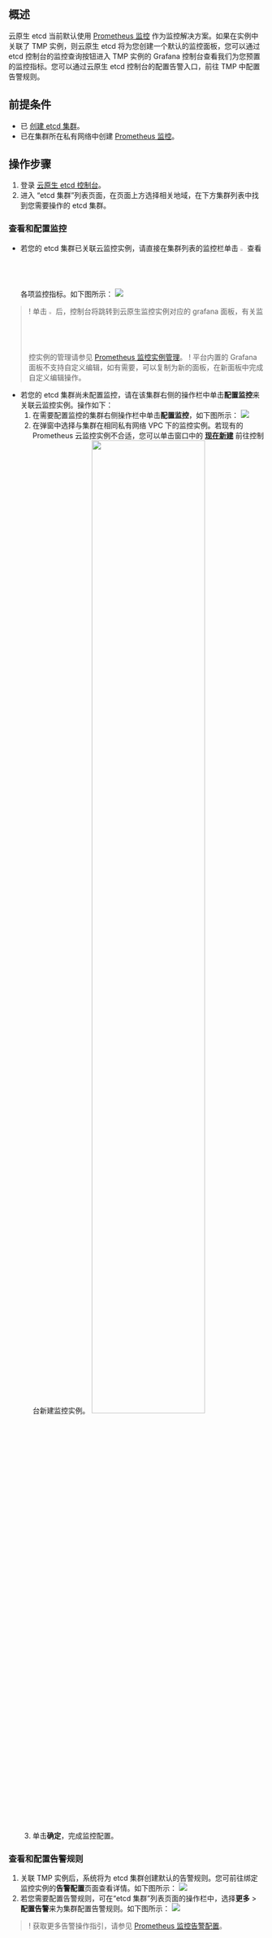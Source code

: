 ## 概述


云原生 etcd 当前默认使用 [Prometheus 监控](https://cloud.tencent.com/document/product/457/71896) 作为监控解决方案。如果在实例中关联了 TMP 实例，则云原生 etcd 将为您创建一个默认的监控面板，您可以通过 etcd 控制台的监控查询按钮进入 TMP 实例的 Grafana 控制台查看我们为您预置的监控指标。您可以通过云原生 etcd 控制台的配置告警入口，前往 TMP 中配置告警规则。



## 前提条件

- 已 [创建 etcd 集群](https://cloud.tencent.com/document/product/457/58178)。
- 已在集群所在私有网络中创建 [Prometheus 监控](https://cloud.tencent.com/document/product/457/71896)。

## 操作步骤

1. 登录 [云原生 etcd 控制台](https://console.cloud.tencent.com/tke2/etcd/list)。
2. 进入 “etcd 集群”列表页面，在页面上方选择相关地域，在下方集群列表中找到您需要操作的 etcd 集群。


### 查看和配置监控

- 若您的 etcd 集群已关联云监控实例，请直接在集群列表的监控栏单击 <img src="https://main.qcloudimg.com/raw/67826d91dabbd482d987403b596cffb4.jpg" width="2%"> 查看各项监控指标。如下图所示：
![](https://qcloudimg.tencent-cloud.cn/raw/d7e12fdbdb7e238afee1b1b37bcb5081.png)
>! 单击 <img src="https://main.qcloudimg.com/raw/67826d91dabbd482d987403b596cffb4.jpg" width="2%"> 后，控制台将跳转到云原生监控实例对应的 grafana 面板，有关监控实例的管理请参见 [Prometheus 监控实例管理](https://cloud.tencent.com/document/product/457/71897)。
>! 平台内置的 Grafana 面板不支持自定义编辑，如有需要，可以复制为新的面板，在新面板中完成自定义编辑操作。

- 若您的 etcd 集群尚未配置监控，请在该集群右侧的操作栏中单击**配置监控**来关联云监控实例。操作如下：
  1. 在需要配置监控的集群右侧操作栏中单击**配置监控**，如下图所示：
![](https://qcloudimg.tencent-cloud.cn/raw/609c1dd49786cf6a30ba938d06e922b9.png)
  2. 在弹窗中选择与集群在相同私有网络 VPC 下的监控实例。若现有的 Prometheus 云监控实例不合适，您可以单击窗口中的 **[现在新建](https://console.cloud.tencent.com/tke2/prometheus/list?rid=8)** 前往控制台新建监控实例。
<img src="https://main.qcloudimg.com/raw/64f87af8da48d38bd4f9da1c02238ec0.png" width="70%"><br>
  3. 单击**确定**，完成监控配置。





### 查看和配置告警规则

1. 关联 TMP 实例后，系统将为 etcd 集群创建默认的告警规则。您可前往绑定监控实例的**告警配置**页面查看详情。如下图所示：
![](https://qcloudimg.tencent-cloud.cn/raw/fc2e609862d49c9ee0c30721f5b7c4f9.png)
2. 若您需要配置告警规则，可在“etcd 集群”列表页面的操作栏中，选择**更多** > **配置告警**来为集群配置告警规则。如下图所示：
![](https://qcloudimg.tencent-cloud.cn/raw/a9767b95def49362a837c7467b3a0fa8.png)
>! 获取更多告警操作指引，请参见 [Prometheus 监控告警配置](https://cloud.tencent.com/document/product/457/71903)。
